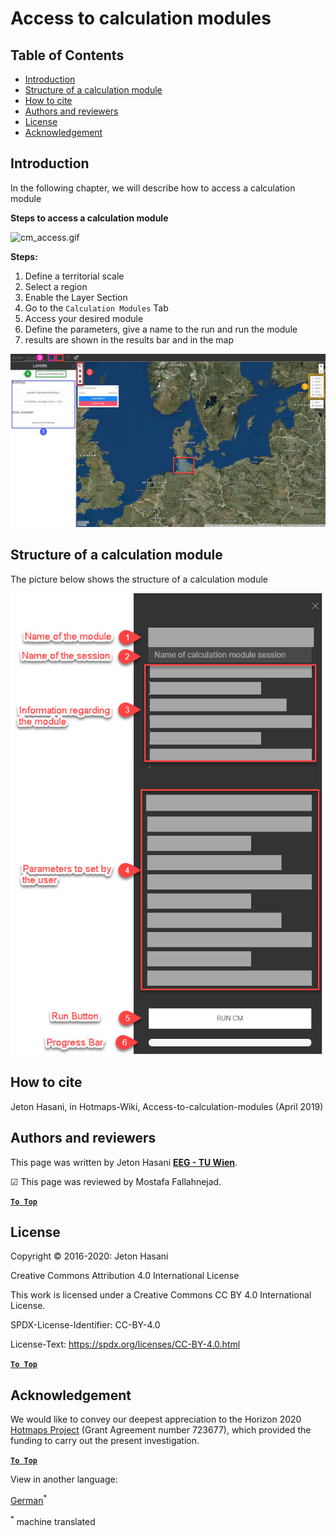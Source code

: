 <h1>Access to calculation modules</h1>

## Table of Contents
* [Introduction](#introduction)
* [Structure of a calculation module](#structure-of-a-calculation-module)
* [How to cite](#how-to-cite)
* [Authors and reviewers](#authors-and-reviewers)
* [License](#license)
* [Acknowledgement](#acknowledgement)

## Introduction 
In the following chapter, we will describe how to access a calculation module

**Steps to access a calculation module**

![cm_access.gif][cm_access]

**Steps:**

1. Define a territorial scale 
1. Select a region
2. Enable the Layer Section
3. Go to the <code>Calculation Modules</code> Tab
4. Access your desired module
5. Define the parameters, give a name to the run and run the module
6. results are shown in the results bar and in the map

![cm_access.png][cm_access_png]


## Structure of a calculation module

The picture below shows the structure of a calculation module

![cm_structure_png][cm_structure]

## How to cite

Jeton Hasani, in Hotmaps-Wiki, Access-to-calculation-modules (April 2019)


## Authors and reviewers

This page was written by Jeton Hasani **[EEG - TU Wien](https://eeg.tuwien.ac.at/)**.

&#9745; This page was reviewed by Mostafa Fallahnejad.


[**`To Top`**](#table-of-contents)

## License
Copyright © 2016-2020: Jeton Hasani

Creative Commons Attribution 4.0 International License

This work is licensed under a Creative Commons CC BY 4.0 International License.

SPDX-License-Identifier: CC-BY-4.0

License-Text: https://spdx.org/licenses/CC-BY-4.0.html


[**`To Top`**](#table-of-contents)

## Acknowledgement
We would like to convey our deepest appreciation to the Horizon 2020 [Hotmaps Project](https://www.hotmaps-project.eu) (Grant Agreement number 723677), which provided the funding to carry out the present investigation.

[**`To Top`**](#table-of-contents)

[cm_access]: ../images/general_tool_functionalities_and_structure/calculation_module_access.gif

[cm_access_png]: ../images/general_tool_functionalities_and_structure/calculation_module_access.png

[cm_structure]: ../images/general_tool_functionalities_and_structure/calculation_module_structure.png



<!--- THIS IS A SUPER UNIQUE IDENTIFIER -->

View in another language:

 [German](../de/Access-to-calculation-modules)<sup>\*</sup> 

<sup>\*</sup> machine translated
